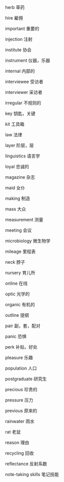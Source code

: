 herb                草药

hire                雇佣

important           重要的

injection           注射

institute           协会

instrument          仪器，乐器

internal            内部的

interviewee         受访者

interviewer         采访者

irregular           不规则的

key                 钥匙，关键

kit                 工具箱

law                 法律

layer               阶层，层

linguistics         语言学

loyal               忠诚的

magazine            杂志

maid                女仆

making              制造

mass                大众

measurement         测量

meeting             会议

microbiology        微生物学

mileage             里程表

neck                脖子

nursery             育儿所

online              在线

optic               光学的

organic             有机的

outline             提纲

pair                副，套，配对

panic               恐惧

perk                补贴，好处

pleasure            乐趣

population          人口

postgraduate        研究生

precious            珍贵的

pressure            压力

previous            原来的

rainwater           雨水

rat                 老鼠

reason              理由

recycling           回收

reflectance         反射系数

note-taking skills  笔记技能

